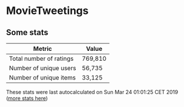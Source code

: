 # MovieTweetings
## Some stats

Metric | Value
--- | ---
Total number of ratings                 | 769,810
Number of unique users                  | 56,735
Number of unique items                  | 33,125
These stats were last autocalculated on Sun Mar 24 01:01:25 CET 2019  ([more stats here](./stats.md))

